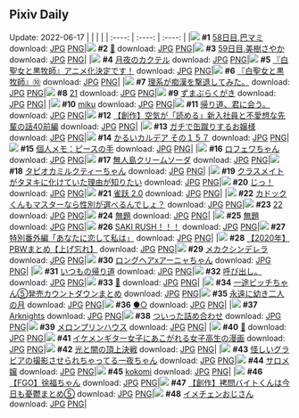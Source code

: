 ## Pixiv Daily
Update: 2022-06-17
|      |      |      |
| :----: | :----: | :----: |
|![](https://pixiv.microyu.workers.dev/c/240x480/img-master/img/2022/06/15/00/00/08/99057163_p0_master1200.jpg) **#1** [58日目,巴マミ](https://www.pixiv.net/artworks/99057163) download: [JPG](https://pixiv.microyu.workers.dev/img-original/img/2022/06/15/00/00/08/99057163_p0.jpg) [PNG](https://pixiv.microyu.workers.dev/img-original/img/2022/06/15/00/00/08/99057163_p0.png)|![](https://pixiv.microyu.workers.dev/c/240x480/img-master/img/2022/06/15/00/00/13/99057205_p0_master1200.jpg) **#2** [🍊](https://www.pixiv.net/artworks/99057205) download: [JPG](https://pixiv.microyu.workers.dev/img-original/img/2022/06/15/00/00/13/99057205_p0.jpg) [PNG](https://pixiv.microyu.workers.dev/img-original/img/2022/06/15/00/00/13/99057205_p0.png)|![](https://pixiv.microyu.workers.dev/c/240x480/img-master/img/2022/06/16/00/00/07/99077609_p0_master1200.jpg) **#3** [59日目,美樹さやか](https://www.pixiv.net/artworks/99077609) download: [JPG](https://pixiv.microyu.workers.dev/img-original/img/2022/06/16/00/00/07/99077609_p0.jpg) [PNG](https://pixiv.microyu.workers.dev/img-original/img/2022/06/16/00/00/07/99077609_p0.png)|
|![](https://pixiv.microyu.workers.dev/c/240x480/img-master/img/2022/06/15/07/30/00/99062463_p0_master1200.jpg) **#4** [月夜のカクテル](https://www.pixiv.net/artworks/99062463) download: [JPG](https://pixiv.microyu.workers.dev/img-original/img/2022/06/15/07/30/00/99062463_p0.jpg) [PNG](https://pixiv.microyu.workers.dev/img-original/img/2022/06/15/07/30/00/99062463_p0.png)|![](https://pixiv.microyu.workers.dev/c/240x480/img-master/img/2022/06/16/00/39/33/99078878_p0_master1200.jpg) **#5** [『白聖女と黒牧師』アニメ化決定です！](https://www.pixiv.net/artworks/99078878) download: [JPG](https://pixiv.microyu.workers.dev/img-original/img/2022/06/16/00/39/33/99078878_p0.jpg) [PNG](https://pixiv.microyu.workers.dev/img-original/img/2022/06/16/00/39/33/99078878_p0.png)|![](https://pixiv.microyu.workers.dev/c/240x480/img-master/img/2022/06/16/00/55/31/99079200_p0_master1200.jpg) **#6** [『白聖女と黒牧師』⑩](https://www.pixiv.net/artworks/99079200) download: [JPG](https://pixiv.microyu.workers.dev/img-original/img/2022/06/16/00/55/31/99079200_p0.jpg) [PNG](https://pixiv.microyu.workers.dev/img-original/img/2022/06/16/00/55/31/99079200_p0.png)|
|![](https://pixiv.microyu.workers.dev/c/240x480/img-master/img/2022/06/15/18/35/45/99069898_p0_master1200.jpg) **#7** [理系が痴漢を撃退してみた。](https://www.pixiv.net/artworks/99069898) download: [JPG](https://pixiv.microyu.workers.dev/img-original/img/2022/06/15/18/35/45/99069898_p0.jpg) [PNG](https://pixiv.microyu.workers.dev/img-original/img/2022/06/15/18/35/45/99069898_p0.png)|![](https://pixiv.microyu.workers.dev/c/240x480/img-master/img/2022/06/15/00/06/59/99057489_p0_master1200.jpg) **#8** [21](https://www.pixiv.net/artworks/99057489) download: [JPG](https://pixiv.microyu.workers.dev/img-original/img/2022/06/15/00/06/59/99057489_p0.jpg) [PNG](https://pixiv.microyu.workers.dev/img-original/img/2022/06/15/00/06/59/99057489_p0.png)|![](https://pixiv.microyu.workers.dev/c/240x480/img-master/img/2022/06/15/23/13/17/99076314_p0_master1200.jpg) **#9** [ずまぶらくがき](https://www.pixiv.net/artworks/99076314) download: [JPG](https://pixiv.microyu.workers.dev/img-original/img/2022/06/15/23/13/17/99076314_p0.jpg) [PNG](https://pixiv.microyu.workers.dev/img-original/img/2022/06/15/23/13/17/99076314_p0.png)|
|![](https://pixiv.microyu.workers.dev/c/240x480/img-master/img/2022/06/15/18/03/19/99069322_p0_master1200.jpg) **#10** [miku](https://www.pixiv.net/artworks/99069322) download: [JPG](https://pixiv.microyu.workers.dev/img-original/img/2022/06/15/18/03/19/99069322_p0.jpg) [PNG](https://pixiv.microyu.workers.dev/img-original/img/2022/06/15/18/03/19/99069322_p0.png)|![](https://pixiv.microyu.workers.dev/c/240x480/img-master/img/2022/06/15/00/00/09/99057171_p0_master1200.jpg) **#11** [帰り道、君に会う。](https://www.pixiv.net/artworks/99057171) download: [JPG](https://pixiv.microyu.workers.dev/img-original/img/2022/06/15/00/00/09/99057171_p0.jpg) [PNG](https://pixiv.microyu.workers.dev/img-original/img/2022/06/15/00/00/09/99057171_p0.png)|![](https://pixiv.microyu.workers.dev/c/240x480/img-master/img/2022/06/16/19/03/47/99090687_p0_master1200.jpg) **#12** [【創作】空気が「読める」新入社員と不愛想な先輩の話40前編](https://www.pixiv.net/artworks/99090687) download: [JPG](https://pixiv.microyu.workers.dev/img-original/img/2022/06/16/19/03/47/99090687_p0.jpg) [PNG](https://pixiv.microyu.workers.dev/img-original/img/2022/06/16/19/03/47/99090687_p0.png)|
|![](https://pixiv.microyu.workers.dev/c/240x480/img-master/img/2022/06/15/05/00/00/99061343_p0_master1200.jpg) **#13** [ガチで缶蹴りするお嬢様](https://www.pixiv.net/artworks/99061343) download: [JPG](https://pixiv.microyu.workers.dev/img-original/img/2022/06/15/05/00/00/99061343_p0.jpg) [PNG](https://pixiv.microyu.workers.dev/img-original/img/2022/06/15/05/00/00/99061343_p0.png)|![](https://pixiv.microyu.workers.dev/c/240x480/img-master/img/2022/06/16/00/00/08/99077619_p0_master1200.jpg) **#14** [かるいカルデア その１５７](https://www.pixiv.net/artworks/99077619) download: [JPG](https://pixiv.microyu.workers.dev/img-original/img/2022/06/16/00/00/08/99077619_p0.jpg) [PNG](https://pixiv.microyu.workers.dev/img-original/img/2022/06/16/00/00/08/99077619_p0.png)|![](https://pixiv.microyu.workers.dev/c/240x480/img-master/img/2022/06/15/09/00/01/99063190_p0_master1200.jpg) **#15** [個人メモ：ピースの手](https://www.pixiv.net/artworks/99063190) download: [JPG](https://pixiv.microyu.workers.dev/img-original/img/2022/06/15/09/00/01/99063190_p0.jpg) [PNG](https://pixiv.microyu.workers.dev/img-original/img/2022/06/15/09/00/01/99063190_p0.png)|
|![](https://pixiv.microyu.workers.dev/c/240x480/img-master/img/2022/06/15/00/00/05/99057146_p0_master1200.jpg) **#16** [ロフェワちゃん](https://www.pixiv.net/artworks/99057146) download: [JPG](https://pixiv.microyu.workers.dev/img-original/img/2022/06/15/00/00/05/99057146_p0.jpg) [PNG](https://pixiv.microyu.workers.dev/img-original/img/2022/06/15/00/00/05/99057146_p0.png)|![](https://pixiv.microyu.workers.dev/c/240x480/img-master/img/2022/06/15/20/30/01/99072185_p0_master1200.jpg) **#17** [無人島クリームソーダ](https://www.pixiv.net/artworks/99072185) download: [JPG](https://pixiv.microyu.workers.dev/img-original/img/2022/06/15/20/30/01/99072185_p0.jpg) [PNG](https://pixiv.microyu.workers.dev/img-original/img/2022/06/15/20/30/01/99072185_p0.png)|![](https://pixiv.microyu.workers.dev/c/240x480/img-master/img/2022/06/15/00/00/08/99057166_p0_master1200.jpg) **#18** [タピオカミルクティーちゃん](https://www.pixiv.net/artworks/99057166) download: [JPG](https://pixiv.microyu.workers.dev/img-original/img/2022/06/15/00/00/08/99057166_p0.jpg) [PNG](https://pixiv.microyu.workers.dev/img-original/img/2022/06/15/00/00/08/99057166_p0.png)|
|![](https://pixiv.microyu.workers.dev/c/240x480/img-master/img/2022/06/16/00/25/01/99078482_p0_master1200.jpg) **#19** [クラスメイトがタヌキに化けていた理由が知りたい](https://www.pixiv.net/artworks/99078482) download: [JPG](https://pixiv.microyu.workers.dev/img-original/img/2022/06/16/00/25/01/99078482_p0.jpg) [PNG](https://pixiv.microyu.workers.dev/img-original/img/2022/06/16/00/25/01/99078482_p0.png)|![](https://pixiv.microyu.workers.dev/c/240x480/img-master/img/2022/06/15/08/39/11/99057190_p0_master1200.jpg) **#20** [じっ！](https://www.pixiv.net/artworks/99057190) download: [JPG](https://pixiv.microyu.workers.dev/img-original/img/2022/06/15/08/39/11/99057190_p0.jpg) [PNG](https://pixiv.microyu.workers.dev/img-original/img/2022/06/15/08/39/11/99057190_p0.png)|![](https://pixiv.microyu.workers.dev/c/240x480/img-master/img/2022/06/16/19/34/04/99091304_p0_master1200.jpg) **#21** [雀跃 2.0](https://www.pixiv.net/artworks/99091304) download: [JPG](https://pixiv.microyu.workers.dev/img-original/img/2022/06/16/19/34/04/99091304_p0.jpg) [PNG](https://pixiv.microyu.workers.dev/img-original/img/2022/06/16/19/34/04/99091304_p0.png)|
|![](https://pixiv.microyu.workers.dev/c/240x480/img-master/img/2022/06/16/00/00/09/99077627_p0_master1200.jpg) **#22** [カドックくんもマスターなら性別が選べるんでしょ？](https://www.pixiv.net/artworks/99077627) download: [JPG](https://pixiv.microyu.workers.dev/img-original/img/2022/06/16/00/00/09/99077627_p0.jpg) [PNG](https://pixiv.microyu.workers.dev/img-original/img/2022/06/16/00/00/09/99077627_p0.png)|![](https://pixiv.microyu.workers.dev/c/240x480/img-master/img/2022/06/16/05/06/41/99081870_p0_master1200.jpg) **#23** [22](https://www.pixiv.net/artworks/99081870) download: [JPG](https://pixiv.microyu.workers.dev/img-original/img/2022/06/16/05/06/41/99081870_p0.jpg) [PNG](https://pixiv.microyu.workers.dev/img-original/img/2022/06/16/05/06/41/99081870_p0.png)|![](https://pixiv.microyu.workers.dev/c/240x480/img-master/img/2022/06/15/00/00/16/99057220_p0_master1200.jpg) **#24** [無題](https://www.pixiv.net/artworks/99057220) download: [JPG](https://pixiv.microyu.workers.dev/img-original/img/2022/06/15/00/00/16/99057220_p0.jpg) [PNG](https://pixiv.microyu.workers.dev/img-original/img/2022/06/15/00/00/16/99057220_p0.png)|
|![](https://pixiv.microyu.workers.dev/c/240x480/img-master/img/2022/06/16/19/57/57/99091750_p0_master1200.jpg) **#25** [無題](https://www.pixiv.net/artworks/99091750) download: [JPG](https://pixiv.microyu.workers.dev/img-original/img/2022/06/16/19/57/57/99091750_p0.jpg) [PNG](https://pixiv.microyu.workers.dev/img-original/img/2022/06/16/19/57/57/99091750_p0.png)|![](https://pixiv.microyu.workers.dev/c/240x480/img-master/img/2022/06/15/00/19/05/99057800_p0_master1200.jpg) **#26** [SAKI RUSH！！！](https://www.pixiv.net/artworks/99057800) download: [JPG](https://pixiv.microyu.workers.dev/img-original/img/2022/06/15/00/19/05/99057800_p0.jpg) [PNG](https://pixiv.microyu.workers.dev/img-original/img/2022/06/15/00/19/05/99057800_p0.png)|![](https://pixiv.microyu.workers.dev/c/240x480/img-master/img/2022/06/16/20/20/33/99092166_p0_master1200.jpg) **#27** [特別番外編「あなたに恋して私は」](https://www.pixiv.net/artworks/99092166) download: [JPG](https://pixiv.microyu.workers.dev/img-original/img/2022/06/16/20/20/33/99092166_p0.jpg) [PNG](https://pixiv.microyu.workers.dev/img-original/img/2022/06/16/20/20/33/99092166_p0.png)|
|![](https://pixiv.microyu.workers.dev/c/240x480/img-master/img/2022/06/15/00/00/30/99057257_p0_master1200.jpg) **#28** [【2020年】PBWまとめ【上げ忘れ】](https://www.pixiv.net/artworks/99057257) download: [JPG](https://pixiv.microyu.workers.dev/img-original/img/2022/06/15/00/00/30/99057257_p0.jpg) [PNG](https://pixiv.microyu.workers.dev/img-original/img/2022/06/15/00/00/30/99057257_p0.png)|![](https://pixiv.microyu.workers.dev/c/240x480/img-master/img/2022/06/15/00/00/04/99057135_p0_master1200.jpg) **#29** [メカクシンデレラ](https://www.pixiv.net/artworks/99057135) download: [JPG](https://pixiv.microyu.workers.dev/img-original/img/2022/06/15/00/00/04/99057135_p0.jpg) [PNG](https://pixiv.microyu.workers.dev/img-original/img/2022/06/15/00/00/04/99057135_p0.png)|![](https://pixiv.microyu.workers.dev/c/240x480/img-master/img/2022/06/15/00/00/03/99057126_p0_master1200.jpg) **#30** [ロングヘアⅹアーニャちゃん](https://www.pixiv.net/artworks/99057126) download: [JPG](https://pixiv.microyu.workers.dev/img-original/img/2022/06/15/00/00/03/99057126_p0.jpg) [PNG](https://pixiv.microyu.workers.dev/img-original/img/2022/06/15/00/00/03/99057126_p0.png)|
|![](https://pixiv.microyu.workers.dev/c/240x480/img-master/img/2022/06/15/00/38/32/99058261_p0_master1200.jpg) **#31** [いつもの帰り道](https://www.pixiv.net/artworks/99058261) download: [JPG](https://pixiv.microyu.workers.dev/img-original/img/2022/06/15/00/38/32/99058261_p0.jpg) [PNG](https://pixiv.microyu.workers.dev/img-original/img/2022/06/15/00/38/32/99058261_p0.png)|![](https://pixiv.microyu.workers.dev/c/240x480/img-master/img/2022/06/16/01/17/54/99079614_p0_master1200.jpg) **#32** [呼び出し。](https://www.pixiv.net/artworks/99079614) download: [JPG](https://pixiv.microyu.workers.dev/img-original/img/2022/06/16/01/17/54/99079614_p0.jpg) [PNG](https://pixiv.microyu.workers.dev/img-original/img/2022/06/16/01/17/54/99079614_p0.png)|![](https://pixiv.microyu.workers.dev/c/240x480/img-master/img/2022/06/15/06/04/02/99061771_p0_master1200.jpg) **#33** [🐠](https://www.pixiv.net/artworks/99061771) download: [JPG](https://pixiv.microyu.workers.dev/img-original/img/2022/06/15/06/04/02/99061771_p0.jpg) [PNG](https://pixiv.microyu.workers.dev/img-original/img/2022/06/15/06/04/02/99061771_p0.png)|
|![](https://pixiv.microyu.workers.dev/c/240x480/img-master/img/2022/06/15/21/34/22/99073684_p0_master1200.jpg) **#34** [一途ビッチちゃん⑤発売カウントダウンまとめ](https://www.pixiv.net/artworks/99073684) download: [JPG](https://pixiv.microyu.workers.dev/img-original/img/2022/06/15/21/34/22/99073684_p0.jpg) [PNG](https://pixiv.microyu.workers.dev/img-original/img/2022/06/15/21/34/22/99073684_p0.png)|![](https://pixiv.microyu.workers.dev/c/240x480/img-master/img/2022/06/15/00/00/01/99057114_p0_master1200.jpg) **#35** [永遠に幼き二人の月](https://www.pixiv.net/artworks/99057114) download: [JPG](https://pixiv.microyu.workers.dev/img-original/img/2022/06/15/00/00/01/99057114_p0.jpg) [PNG](https://pixiv.microyu.workers.dev/img-original/img/2022/06/15/00/00/01/99057114_p0.png)|![](https://pixiv.microyu.workers.dev/c/240x480/img-master/img/2022/06/16/00/45/42/99078997_p0_master1200.jpg) **#36** [●○](https://www.pixiv.net/artworks/99078997) download: [JPG](https://pixiv.microyu.workers.dev/img-original/img/2022/06/16/00/45/42/99078997_p0.jpg) [PNG](https://pixiv.microyu.workers.dev/img-original/img/2022/06/16/00/45/42/99078997_p0.png)|
|![](https://pixiv.microyu.workers.dev/c/240x480/img-master/img/2022/06/15/00/00/14/99057209_p0_master1200.jpg) **#37** [Arknights](https://www.pixiv.net/artworks/99057209) download: [JPG](https://pixiv.microyu.workers.dev/img-original/img/2022/06/15/00/00/14/99057209_p0.jpg) [PNG](https://pixiv.microyu.workers.dev/img-original/img/2022/06/15/00/00/14/99057209_p0.png)|![](https://pixiv.microyu.workers.dev/c/240x480/img-master/img/2022/06/16/00/00/33/99077727_p0_master1200.jpg) **#38** [ついった詰め合わせ](https://www.pixiv.net/artworks/99077727) download: [JPG](https://pixiv.microyu.workers.dev/img-original/img/2022/06/16/00/00/33/99077727_p0.jpg) [PNG](https://pixiv.microyu.workers.dev/img-original/img/2022/06/16/00/00/33/99077727_p0.png)|![](https://pixiv.microyu.workers.dev/c/240x480/img-master/img/2022/06/16/20/30/01/99092463_p0_master1200.jpg) **#39** [メロンプリンハウス](https://www.pixiv.net/artworks/99092463) download: [JPG](https://pixiv.microyu.workers.dev/img-original/img/2022/06/16/20/30/01/99092463_p0.jpg) [PNG](https://pixiv.microyu.workers.dev/img-original/img/2022/06/16/20/30/01/99092463_p0.png)|
|![](https://pixiv.microyu.workers.dev/c/240x480/img-master/img/2022/06/15/00/00/52/99057279_p0_master1200.jpg) **#40** [👑](https://www.pixiv.net/artworks/99057279) download: [JPG](https://pixiv.microyu.workers.dev/img-original/img/2022/06/15/00/00/52/99057279_p0.jpg) [PNG](https://pixiv.microyu.workers.dev/img-original/img/2022/06/15/00/00/52/99057279_p0.png)|![](https://pixiv.microyu.workers.dev/c/240x480/img-master/img/2022/06/15/19/30/02/99070923_p0_master1200.jpg) **#41** [イケメンギター女子にあこがれる女子高生の漫画](https://www.pixiv.net/artworks/99070923) download: [JPG](https://pixiv.microyu.workers.dev/img-original/img/2022/06/15/19/30/02/99070923_p0.jpg) [PNG](https://pixiv.microyu.workers.dev/img-original/img/2022/06/15/19/30/02/99070923_p0.png)|![](https://pixiv.microyu.workers.dev/c/240x480/img-master/img/2022/06/15/00/29/26/99058048_p0_master1200.jpg) **#42** [光と闇の頂上決戦](https://www.pixiv.net/artworks/99058048) download: [JPG](https://pixiv.microyu.workers.dev/img-original/img/2022/06/15/00/29/26/99058048_p0.jpg) [PNG](https://pixiv.microyu.workers.dev/img-original/img/2022/06/15/00/29/26/99058048_p0.png)|
|![](https://pixiv.microyu.workers.dev/c/240x480/img-master/img/2022/06/15/17/18/23/99068593_p0_master1200.jpg) **#43** [怪しいグラビアの撮影させられちゃってる一夜ちゃん](https://www.pixiv.net/artworks/99068593) download: [JPG](https://pixiv.microyu.workers.dev/img-original/img/2022/06/15/17/18/23/99068593_p0.jpg) [PNG](https://pixiv.microyu.workers.dev/img-original/img/2022/06/15/17/18/23/99068593_p0.png)|![](https://pixiv.microyu.workers.dev/c/240x480/img-master/img/2022/06/15/00/03/30/99057385_p0_master1200.jpg) **#44** [サロメ嬢](https://www.pixiv.net/artworks/99057385) download: [JPG](https://pixiv.microyu.workers.dev/img-original/img/2022/06/15/00/03/30/99057385_p0.jpg) [PNG](https://pixiv.microyu.workers.dev/img-original/img/2022/06/15/00/03/30/99057385_p0.png)|![](https://pixiv.microyu.workers.dev/c/240x480/img-master/img/2022/06/16/17/12/20/99088673_p0_master1200.jpg) **#45** [kokomi](https://www.pixiv.net/artworks/99088673) download: [JPG](https://pixiv.microyu.workers.dev/img-original/img/2022/06/16/17/12/20/99088673_p0.jpg) [PNG](https://pixiv.microyu.workers.dev/img-original/img/2022/06/16/17/12/20/99088673_p0.png)|
|![](https://pixiv.microyu.workers.dev/c/240x480/img-master/img/2022/06/15/00/00/13/99057203_p0_master1200.jpg) **#46** [【FGO】徐福ちゃん](https://www.pixiv.net/artworks/99057203) download: [JPG](https://pixiv.microyu.workers.dev/img-original/img/2022/06/15/00/00/13/99057203_p0.jpg) [PNG](https://pixiv.microyu.workers.dev/img-original/img/2022/06/15/00/00/13/99057203_p0.png)|![](https://pixiv.microyu.workers.dev/c/240x480/img-master/img/2022/06/16/20/00/07/99091825_p0_master1200.jpg) **#47** [【創作】拷問バイトくんは今日も憂鬱まとめ⑤](https://www.pixiv.net/artworks/99091825) download: [JPG](https://pixiv.microyu.workers.dev/img-original/img/2022/06/16/20/00/07/99091825_p0.jpg) [PNG](https://pixiv.microyu.workers.dev/img-original/img/2022/06/16/20/00/07/99091825_p0.png)|![](https://pixiv.microyu.workers.dev/c/240x480/img-master/img/2022/06/16/01/07/37/99079439_p0_master1200.jpg) **#48** [イメチェンおじさん](https://www.pixiv.net/artworks/99079439) download: [JPG](https://pixiv.microyu.workers.dev/img-original/img/2022/06/16/01/07/37/99079439_p0.jpg) [PNG](https://pixiv.microyu.workers.dev/img-original/img/2022/06/16/01/07/37/99079439_p0.png)|
